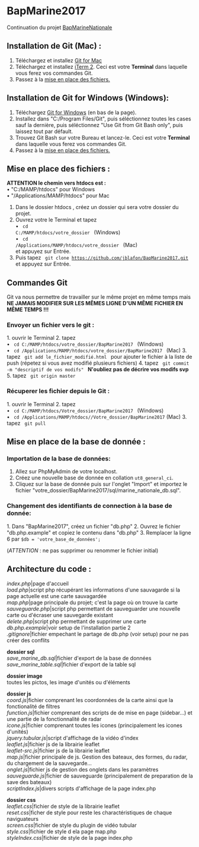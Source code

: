 <h1> BapMarine2017 </h1>

Continuation du projet <a href="https://github.com/NicolasGauvin/BapMarineNationale">BapMarineNationale</a>

<h2>Installation de Git (Mac) :</h2>

1. Téléchargez et installez <a href="https://git-scm.com/downloads">Git for Mac</a>
2. Téléchargez et installez <a href="https://www.iterm2.com/downloads.html">iTerm 2</a>. Ceci est votre <strong>Terminal</strong> dans laquelle vous ferez vos commandes Git.
3. Passez à la <a href="#anchor1">mise en place des fichiers.</a>

<h2>Installation de Git for Windows (Windows):</h2>

1. Téléchargez <a href="https://github.com/git-for-windows/git/releases/v2.10.2.windows.1">Git for Windows</a> (en bas de la page).
2. Installez dans "C:/Program Files/Git", puis séléctionnez toutes les cases sauf la dernière, puis séléctionnez "Use Git from Git Bash only", puis laissez tout par défault.
3. Trouvez Git Bash sur votre Bureau et lancez-le. Ceci est votre <strong>Terminal</strong> dans laquelle vous ferez vos commandes Git.
4. Passez à la <a href="#anchor1">mise en place des fichiers.</a>

<h2 id="anchor1">Mise en place des fichiers :</h2>

<strong>ATTENTION le chemin vers htdocs est :</strong> </br>
• "C:/MAMP/htdocs" pour Windows</br>
• "/Applications/MAMP/htdocs" pour Mac

1. Dans le dossier htdocs , créez un dossier qui sera votre dossier du projet.
2. Ouvrez votre le Terminal et tapez</br>
	• <code> cd C:/MAMP/htdocs/votre_dossier </code> (Windows)</br>
	• <code> cd /Applications/MAMP/htdocs/votre_dossier </code> (Mac)</br>
et appuyez sur Entrée.
3. Puis tapez <code> git clone https://github.com/jblafon/BapMarine2017.git </code> et appuyez sur Entrée.

<h2>Commandes Git</h2>

Git va nous permettre de travailler sur le même projet en même temps mais <strong>NE JAMAIS MODIFIER SUR LES MÊMES LIGNE D'UN MÊME FICHIER EN MÊME TEMPS !!!</strong>

<h3>Envoyer un fichier vers le git :</h3>
1. ouvrir le Terminal
2. tapez</br>
	• <code> cd C:/MAMP/htdocs/votre_dossier/BapMarine2017 </code> (Windows)</br>
	• <code> cd /Applications/MAMP/htdocs/votre_dossier/BapMarine2017 </code> (Mac)
3. tapez <code> git add le_fichier_modifié.html </code> pour ajouter le fichier à la liste de push (répetez si vous avez modifié plusieurs fichiers)
4. tapez <code> git commit -m "descriptif de vos modifs" </code> <strong>N'oubliez pas de décrire vos modifs svp</strong>
5. tapez <code> git origin master </code>

<h3>Récuperer les fichier depuis le Git :</h3>
1. ouvrir le Terminal
2. tapez</br>
	• <code> cd C:/MAMP/htdocs/Votre_dossier/BapMarine2017 </code> (Windows) </br>
	• <code> cd /Applications/MAMP/htdocs//Votre_dossier/BapMarine2017</code> (Mac)
3. tapez <code> git pull </code>

<h2>Mise en place de la base de donnée :</h2>

<h3>Importation de la base de données:</h3>

1. Allez sur PhpMyAdmin de votre localhost.
2. Créez une nouvelle base de donnée en collation <code>ut8_general_ci</code>.
3. Cliquez sur la base de donnée puis sur l'onglet "Import" et importez le fichier "votre_dossier/BapMarine2017/sql/marine_nationale_db.sql".

<h3>Changement des identifiants de connection à la base de donnée:</h3>
1. Dans "BapMarine2017", créez un fichier "db.php"
2. Ouvrez le fichier "db.php.example" et copiez le contenu dans "db.php"
3. Remplacer la ligne 6 par <code>$db = 'votre_base_de_données';</code>

(<i>ATTENTION</i> :  ne pas supprimer ou renommer le fichier initial)<br>


<h2>Architecture du code :</h2>

<i>index.php</i>|page d'accueil<br>
<i>load.php</i>|script php récupérant les informations d'une sauvagarde si la page actuelle est une carte sauvagardée<br>
<i>map.php</i>|page principale du projet; c'est la page où on trouve la carte<br>
<i>sauveguarde.php</i>|script php permettant de sauveguarder une nouvelle carte ou d'écraser une sauvegarde existant<br>
<i>delete.php</i>|script php permettant de supprimer une carte<br>
<i>db.php.example</i>|voir setup de l'installation partie 2<br>
<i>.gitignore</i>|fichier empechant le partage de db.php (voir setup) pour ne pas créer des conflits<br>

<strong>dossier sql</strong><br>
    <i>save_marine_db.sql</i>|fichier d'export de la base de données<br>
    <i>save_marine_table.sql</i>|fichier d'export de la table sql<br>

<strong>dossier image</strong><br>
    toutes les pictos, les image d'unités ou d'éléments<br>
  
<strong>dossier js</strong><br>
    <i>coord.js</i>|fichier comprenant les coordonnées de la carte ainsi que la fonctionalité de filtres<br>
    <i>function.js</i>|fichier comprenant des scripts de de mise en page (sidebar...) et une partie de la fonctionnalité de radar<br>
    <i>icone.js</i>|fichier comprenant toutes les icones (principalement les icones d'unités)<br>
    <i>jquery.tubular.js</i>|script d'affichage de la vidéo d'index<br>
    <i>leaflet.js</i>|fichier js de la librairie leaflet<br>
    <i>leaflet-src.js</i>|fichier js de la librairie leaflet<br>
    <i>map.js</i>|fichier principale de js. Gestion des bateaux, des formes, du radar, du chargement de la sauvegarde...<br>
    <i>onglet.js</i>|fichier js de gestion des onglets dans les paramètres<br>
    <i>sauveguarde.js</i>|fichier de sauveguarde (principalement de preparation de la save des bateaux)<br>
    <i>scriptIndex.js</i>|divers scripts d'affichage de la page index.php<br>
  
  <strong>dossier css</strong><br>
    <i>leaflet.css</i>|fichier de style de la librairie leaflet<br>
    <i>reset.css</i>|ficher de style pour reste les charactéristiques de chaque naviguateurs<br>
    <i>screen.css</i>|fichier de style du plugin de vidéo tubular<br>
    <i>style.css</i>|fichier de style d ela page map.php<br>
    <i>styleIndex.css</i>|fichier de style de la page index.php<br>
